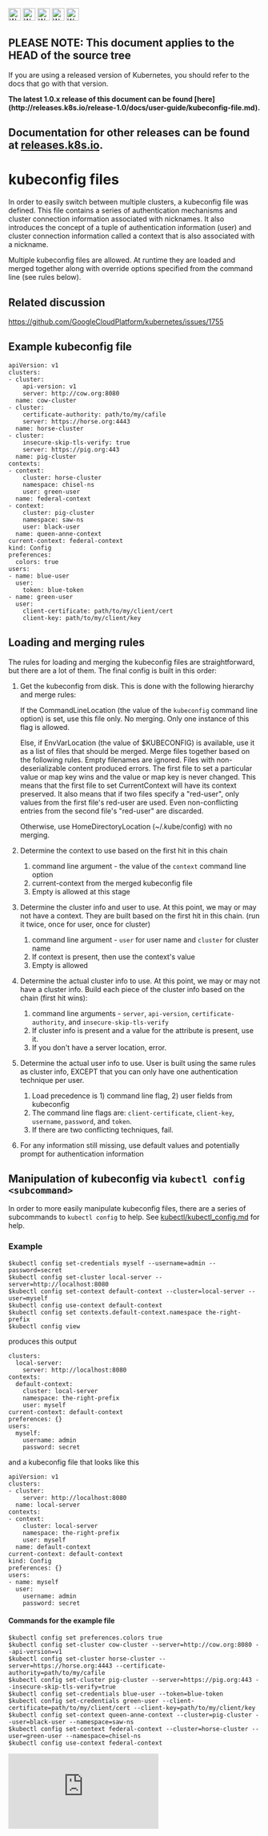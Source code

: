 <!-- BEGIN MUNGE: UNVERSIONED_WARNING -->

<!-- BEGIN STRIP_FOR_RELEASE -->

<img src="http://kubernetes.io/img/warning.png" alt="WARNING"
     width="25" height="25">
<img src="http://kubernetes.io/img/warning.png" alt="WARNING"
     width="25" height="25">
<img src="http://kubernetes.io/img/warning.png" alt="WARNING"
     width="25" height="25">
<img src="http://kubernetes.io/img/warning.png" alt="WARNING"
     width="25" height="25">
<img src="http://kubernetes.io/img/warning.png" alt="WARNING"
     width="25" height="25">

<h2>PLEASE NOTE: This document applies to the HEAD of the source tree</h2>

If you are using a released version of Kubernetes, you should
refer to the docs that go with that version.

<strong>
The latest 1.0.x release of this document can be found
[here](http://releases.k8s.io/release-1.0/docs/user-guide/kubeconfig-file.md).

Documentation for other releases can be found at
[releases.k8s.io](http://releases.k8s.io).
</strong>
--

<!-- END STRIP_FOR_RELEASE -->

<!-- END MUNGE: UNVERSIONED_WARNING -->
# kubeconfig files
In order to easily switch between multiple clusters, a kubeconfig file was defined.  This file contains a series of authentication mechanisms and cluster connection information associated with nicknames.  It also introduces the concept of a tuple of authentication information (user) and cluster connection information called a context that is also associated with a nickname.

Multiple kubeconfig files are allowed.  At runtime they are loaded and merged together along with override options specified from the command line (see rules below).

## Related discussion
https://github.com/GoogleCloudPlatform/kubernetes/issues/1755

## Example kubeconfig file

```
apiVersion: v1
clusters:
- cluster:
    api-version: v1
    server: http://cow.org:8080
  name: cow-cluster
- cluster:
    certificate-authority: path/to/my/cafile
    server: https://horse.org:4443
  name: horse-cluster
- cluster:
    insecure-skip-tls-verify: true
    server: https://pig.org:443
  name: pig-cluster
contexts:
- context:
    cluster: horse-cluster
    namespace: chisel-ns
    user: green-user
  name: federal-context
- context:
    cluster: pig-cluster
    namespace: saw-ns
    user: black-user
  name: queen-anne-context
current-context: federal-context
kind: Config
preferences:
  colors: true
users:
- name: blue-user
  user:
    token: blue-token
- name: green-user
  user:
    client-certificate: path/to/my/client/cert
    client-key: path/to/my/client/key
```

## Loading and merging rules
The rules for loading and merging the kubeconfig files are straightforward, but there are a lot of them.  The final config is built in this order:
  1.  Get the kubeconfig  from disk.  This is done with the following hierarchy and merge rules:


      If the CommandLineLocation (the value of the `kubeconfig` command line option) is set, use this file only.  No merging.  Only one instance of this flag is allowed.


      Else, if EnvVarLocation (the value of $KUBECONFIG) is available, use it as a list of files that should be merged.
      Merge files together based on the following rules.
      Empty filenames are ignored.  Files with non-deserializable content produced errors.
      The first file to set a particular value or map key wins and the value or map key is never changed.
      This means that the first file to set CurrentContext will have its context preserved.  It also means that if two files specify a "red-user", only values from the first file's red-user are used.  Even non-conflicting entries from the second file's "red-user" are discarded.


      Otherwise, use HomeDirectoryLocation (~/.kube/config) with no merging.
  1.  Determine the context to use based on the first hit in this chain
      1.  command line argument - the value of the `context` command line option
      1.  current-context from the merged kubeconfig file
      1.  Empty is allowed at this stage
  1.  Determine the cluster info and user to use.  At this point, we may or may not have a context.  They are built based on the first hit in this chain.  (run it twice, once for user, once for cluster)
      1.  command line argument - `user` for user name and `cluster` for cluster name
      1.  If context is present, then use the context's value
      1.  Empty is allowed
  1.  Determine the actual cluster info to use.  At this point, we may or may not have a cluster info.  Build each piece of the cluster info based on the chain (first hit wins):
      1.  command line arguments - `server`, `api-version`, `certificate-authority`, and `insecure-skip-tls-verify`
      1.  If cluster info is present and a value for the attribute is present, use it.
      1.  If you don't have a server location, error.
  1.  Determine the actual user info to use. User is built using the same rules as cluster info, EXCEPT that you can only have one authentication technique per user.
      1. Load precedence is 1) command line flag, 2) user fields from kubeconfig
      1. The command line flags are: `client-certificate`, `client-key`, `username`, `password`, and `token`.
      1. If there are two conflicting techniques, fail.
  1.  For any information still missing, use default values and potentially prompt for authentication information

## Manipulation of kubeconfig via `kubectl config <subcommand>`
In order to more easily manipulate kubeconfig files, there are a series of subcommands to `kubectl config` to help.
See [kubectl/kubectl_config.md](kubectl/kubectl_config.md) for help.

### Example

```
$kubectl config set-credentials myself --username=admin --password=secret
$kubectl config set-cluster local-server --server=http://localhost:8080
$kubectl config set-context default-context --cluster=local-server --user=myself
$kubectl config use-context default-context
$kubectl config set contexts.default-context.namespace the-right-prefix
$kubectl config view
```

produces this output

```
clusters:
  local-server:
    server: http://localhost:8080
contexts:
  default-context:
    cluster: local-server
    namespace: the-right-prefix
    user: myself
current-context: default-context
preferences: {}
users:
  myself:
    username: admin
    password: secret

```

and a kubeconfig file that looks like this

```
apiVersion: v1
clusters:
- cluster:
    server: http://localhost:8080
  name: local-server
contexts:
- context:
    cluster: local-server
    namespace: the-right-prefix
    user: myself
  name: default-context
current-context: default-context
kind: Config
preferences: {}
users:
- name: myself
  user:
    username: admin
    password: secret
```

#### Commands for the example file

```
$kubectl config set preferences.colors true
$kubectl config set-cluster cow-cluster --server=http://cow.org:8080 --api-version=v1
$kubectl config set-cluster horse-cluster --server=https://horse.org:4443 --certificate-authority=path/to/my/cafile
$kubectl config set-cluster pig-cluster --server=https://pig.org:443 --insecure-skip-tls-verify=true
$kubectl config set-credentials blue-user --token=blue-token
$kubectl config set-credentials green-user --client-certificate=path/to/my/client/cert --client-key=path/to/my/client/key
$kubectl config set-context queen-anne-context --cluster=pig-cluster --user=black-user --namespace=saw-ns
$kubectl config set-context federal-context --cluster=horse-cluster --user=green-user --namespace=chisel-ns
$kubectl config use-context federal-context
```


<!-- BEGIN MUNGE: GENERATED_ANALYTICS -->
[![Analytics](https://kubernetes-site.appspot.com/UA-36037335-10/GitHub/docs/user-guide/kubeconfig-file.md?pixel)]()
<!-- END MUNGE: GENERATED_ANALYTICS -->
